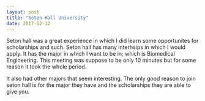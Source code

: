 ```yaml
---
layout: post
title: "Seton Hall University"
date: 2017-12-12
---
```

Seton hall was a great experience in which I did learn some opportunites for scholarships and such. Seton hall has many interhsips in which I would apply. It has the major in which I want to be in; which is Biomedical Engineering. This meeting was suppose to be only 10 minutes but for some reason it took the whole period.


It also had other majors that seem interesting. The only good reason to join seton hall is for the major they have and the scholarships they are able to give you.
